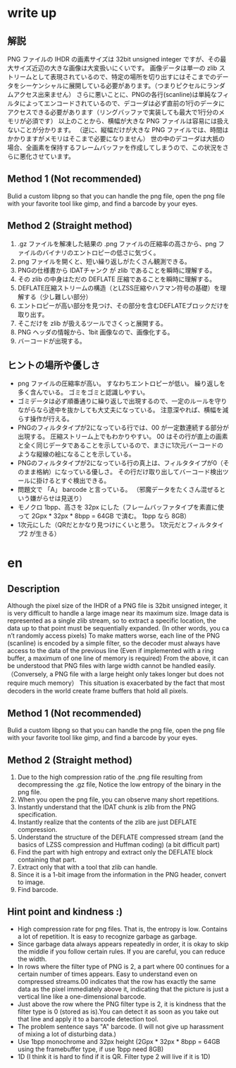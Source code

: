 write up
====

## 解説

PNG ファイルの IHDR の画素サイズは 32bit unsigned integer ですが、その最大サイズ近辺の大きな画像は大変扱いにくいです。
画像データは単一の zlib ストリームとして表現されているので、特定の場所を切り出すにはそこまでのデータをシーケンシャルに展開している必要があります。（つまりピクセルにランダムアクセス出来ません）
さらに悪いことに、PNGの各行(scanline)は単純なフィルタによってエンコードされているので、デコーダは必ず直前の1行のデータにアクセスできる必要があります（リングバッファで実装しても最大で1行分のメモリが必須です）
以上のことから、横幅が大きな PNG ファイルは容易には扱えないことが分かります。
（逆に、縦幅だけが大きな PNG ファイルでは、時間はかかりますがメモリはそこまで必要になりません）
世の中のデコーダは大抵の場合、全画素を保持するフレームバッファを作成してしまうので、この状況をさらに悪化させています。


## Method 1 (Not recommended)
Bulid a custom libpng so that you can handle the png file, open the png file with your favorite tool like gimp, and find a barcode by your eyes.


## Method 2 (Straight method)
1. .gz ファイルを解凍した結果の .png ファイルの圧縮率の高さから、png ファイルのバイナリのエントロピーの低さに気づく。
2. png ファイルを開くと、短い繰り返しがたくさん観測できる。
3. PNGの仕様書から IDATチャンク が zlib であることを瞬時に理解する。
4. その zlib の中身はただの DEFLATE 圧縮であることを瞬時に理解する。
5. DEFLATE圧縮ストリームの構造（とLZSS圧縮やハフマン符号の基礎）を理解する（少し難しい部分）
6. エントロピーが高い部分を見つけ、その部分を含むDEFLATEブロックだけを取り出す。
7. そこだけを zlib が扱えるツールでさくっと展開する。
8. PNG ヘッダの情報から、1bit 画像なので、画像化する。
9. バーコードが出現する。


## ヒントの場所や優しさ
* png ファイルの圧縮率が高い。 すなわちエントロピーが低い。 繰り返しを多く含んでいる。 ゴミをゴミと認識しやすい。
* ゴミデータは必ず順番通りに繰り返しで出現するので、一定のルールを守りながらなら途中を抜かしても大丈夫になっている。 注意深やれば、横幅を減らす操作が行える。
* PNGのフィルタタイプが2になっている行では、00 が一定数連続する部分が出現する。 圧縮ストリーム上でもわかりやすい。 00 はその行が直上の画素と全く同じデータであることを示しているので、まさに1次元バーコードのような縦線の絵になることを示している。
* PNGのフィルタタイプが2になっている行の真上は、フィルタタイプが0（そのまま格納）になっている優しさ。 その行だけ取り出してバーコード検出ツールに掛けるとすぐ検出できる。
* 問題文で 「A」 barcode と言っている。 （邪魔データをたくさん混ぜるという嫌がらせは見送り）
* モノクロ 1bpp、高さを 32px にした（フレームバッファタイプを素直に使って 2Gpx * 32px * 8bpp = 64GB で済む。 1bpp なら 8GB）
* 1次元にした（QRだとかなり見つけにくいと思う。 1次元だとフィルタタイプ2 が生きる）


# en

## Description

Although the pixel size of the IHDR of a PNG file is 32bit unsigned integer, it is very difficult to handle a large image near its maximum size.
Image data is represented as a single zlib stream, so to extract a specific location, the data up to that point must be sequentially expanded. (In other words, you ca n’t randomly access pixels)
To make matters worse, each line of the PNG (scanline) is encoded by a simple filter, so the decoder must always have access to the data of the previous line (Even if implemented with a ring buffer, a maximum of one line of memory is required)
From the above, it can be understood that PNG files with large width cannot be handled easily.
（Conversely, a PNG file with a large height only takes longer but does not require much memory）
This situation is exacerbated by the fact that most decoders in the world create frame buffers that hold all pixels.


## Method 1 (Not recommended)
Bulid a custom libpng so that you can handle the png file, open the png file with your favorite tool like gimp, and find a barcode by your eyes.


## Method 2 (Straight method)
1. Due to the high compression ratio of the .png file resulting from decompressing the .gz file, Notice the low entropy of the binary in the png file.
2. When you open the png file, you can observe many short repetitions.
3. Instantly understand that the IDAT chunk is zlib from the PNG specification.
4. Instantly realize that the contents of the zlib are just DEFLATE compression.
5. Understand the structure of the DEFLATE compressed stream (and the basics of LZSS compression and Huffman coding) (a bit difficult part)
6. Find the part with high entropy and extract only the DEFLATE block containing that part.
7. Extract only that with a tool that zlib can handle.
8. Since it is a 1-bit image from the information in the PNG header, convert to image.
9. Find barcode.


## Hint point and kindness :)
* High compression rate for png files. That is, the entropy is low. Contains a lot of repetition. It is easy to recognize garbage as garbage.
* Since garbage data always appears repeatedly in order, it is okay to skip the middle if you follow certain rules. If you are careful, you can reduce the width.
* In rows where the filter type of PNG is 2, a part where 00 continues for a certain number of times appears. Easy to understand even on compressed streams.00 indicates that the row has exactly the same data as the pixel immediately above it, indicating that the picture is just a vertical line like a one-dimensional barcode.
* Just above the row where the PNG filter type is 2, it is kindness that the filter type is 0 (stored as is).You can detect it as soon as you take out that line and apply it to a barcode detection tool.
* The problem sentence says "A" barcode. (I will not give up harassment of mixing a lot of disturbing data.)
* Use 1bpp monochrome and 32px height (2Gpx * 32px * 8bpp = 64GB using the framebuffer type, if use 1bpp need 8GB)
* 1D (I think it is hard to find if it is QR. Filter type 2 will live if it is 1D)
